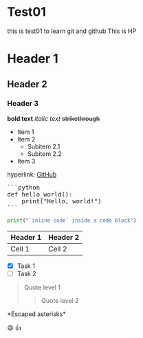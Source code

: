# Test01

this is test01 to learn git and github
This is HP

# Header 1

## Header 2

### Header 3

**bold text**
_italic text_
~~strikethrough~~

- Item 1
- Item 2
  - Subitem 2.1
  - Subitem 2.2
- Item 3

hyperlink:
[GitHub](https://github.com)

<pre>
```python
def hello_world():
    print("Hello, world!")
```
</pre>

```python
print("`inline code` inside a code block")
```

| Header 1 | Header 2 |
| -------- | -------- |
| Cell 1   | Cell 2   |

- [x] Task 1
- [ ] Task 2

> Quote level 1
>
> > Quote level 2

\*Escaped asterisks\*

:smile: :+1:

